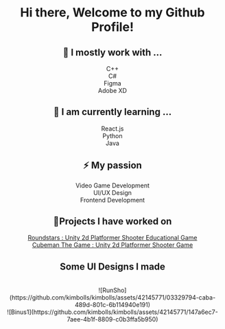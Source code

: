 <div align="center">
<h1> Hi there, Welcome to my Github Profile!  </h1>
<h2>🔨 I mostly work with ... </h2> 
  C++ <br>
  C#<br>
  Figma <br>
  Adobe XD

  <h2>🌱 I am currently learning ... </h2>
  React.js <br>
  Python <br>
  Java 
  
<h2>⚡ My passion  </h2> 
  Video Game Development<br>
  UI/UX Design<br>
  Frontend Development
  
<h2>🔭Projects I have worked on </h2>
<a href="https://github.com/kimbolls/Roundstars-Play"> Roundstars : Unity 2d Platformer Shooter Educational Game </a> <br>
<a href="https://github.com/kimbolls/Cubeman-The-Game-PLAY-"> Cubeman The Game : Unity 2d Platformer Shooter Game </a>


<h2> Some UI Designs I made</h2>
<a href=" ![Youtube Video – 1](https://github.com/kimbolls/kimbolls/assets/42145771/f7421b6b-7567-4d3e-9e62-d4a4b38b56ac)" /a> <br>
<a> ![RunSho](https://github.com/kimbolls/kimbolls/assets/42145771/03329794-caba-489d-801c-6b114940e191)</a> <br>
<a> ![Binus1](https://github.com/kimbolls/kimbolls/assets/42145771/147a6ec7-7aee-4b1f-8809-c0b3ffa5b950)</a>
</div>
<!--
**kimbolls/kimbolls** is a ✨ _special_ ✨ repository because its `README.md` (this file) appears on your GitHub profile.

Here are some ideas to get you started:

- 🔭 I’m currently working on ...

- 👯 I’m looking to collaborate on ...
- 🤔 I’m looking for help with ...
- 💬 Ask me about ...
- 📫 How to reach me: ...
- 😄 Pronouns: ...
- ⚡ Fun fact: ...
-->
